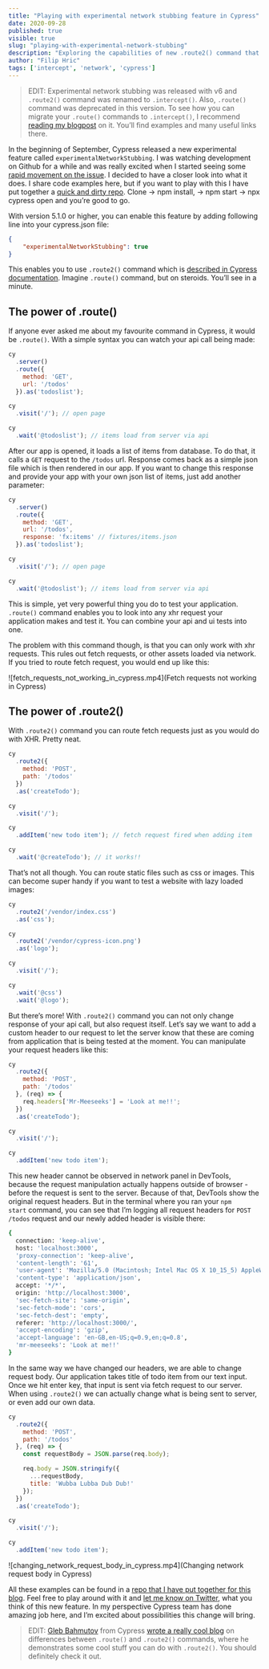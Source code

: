 ```yaml
---
title: "Playing with experimental network stubbing feature in Cypress"
date: 2020-09-28
published: true
visible: true
slug: "playing-with-experimental-network-stubbing"
description: "Exploring the capabilities of new .route2() command that was released with Cypress version 5.1.0"
author: "Filip Hric"
tags: ['intercept', 'network', 'cypress']
---
```

>EDIT: Experimental network stubbing was released with v6 and `.route2()` command was renamed to `.intercept()`. Also, `.route()` command was deprecated in this version. To see how you can migrate your `.route()` commands to `.intercept()`, I recommend [reading my blogpost](/migrating-route-to-intercept-in-cypress) on it. You’ll find examples and many useful links there.

In the beginning of September, Cypress released a new experimental feature called `experimentalNetworkStubbing`. I was watching development on Github for a while and was really excited when I started seeing some [rapid movement on the issue](https://github.com/cypress-io/cypress/issues/687). I decided to have a closer look into what it does. I share code examples here, but if you want to play with this I have put together a [quick and dirty repo](https://github.com/filiphric/route2-showcase). Clone → npm install, → npm start → npx cypress open and you’re good to go.

With version 5.1.0 or higher, you can enable this feature by adding following line into your cypress.json file:

```json
{
	"experimentalNetworkStubbing": true
}
```

This enables you to use `.route2()` command which is [described in Cypress documentation](https://docs.cypress.io/api/commands/intercept.html). Imagine  `.route()` command, but on steroids.  You’ll see in a minute.

## The power of .route()

If anyone ever asked me about my favourite command in Cypress, it would be `.route()`. With a simple syntax you can watch your api call being made:

```js
cy
  .server()
  .route({
    method: 'GET',
    url: '/todos'
  }).as('todoslist');

cy
  .visit('/'); // open page

cy
  .wait('@todoslist'); // items load from server via api
```

After our app is opened, it loads a list of items from database. To do that, it calls a `GET` request to the  `/todos` url. Response comes back as a simple json file which is then rendered in our app. If you want to change this response and provide your app with your own json list of items, just add another parameter:

```js {6}
cy
  .server()
  .route({
    method: 'GET',
    url: '/todos',
    response: 'fx:items' // fixtures/items.json
  }).as('todoslist');

cy
  .visit('/'); // open page

cy
  .wait('@todoslist'); // items load from server via api
```

This is simple, yet very powerful thing you do to test your application. `.route()` command enables you to look into any xhr request your application makes and test it. You can combine your api and ui tests into one.

The problem with this command though, is that you can only work with xhr requests. This rules out fetch requests, or other assets loaded via network. If you tried to route fetch request, you would end up like this:

![fetch_requests_not_working_in_cypress.mp4](Fetch requests not working in Cypress)

## The power of .route2()

With `.route2()` command you can route fetch requests just as you would do with XHR. Pretty neat.

```js {15}
cy
  .route2({
    method: 'POST',
    path: '/todos'
  })
  .as('createTodo');

cy
  .visit('/');

cy
  .addItem('new todo item'); // fetch request fired when adding item

cy
  .wait('@createTodo'); // it works!!
```

That’s not all though. You can route static files such as css or images. This can become super handy if you want to test a website with lazy loaded images:

```js {2, 6}
cy
  .route2('/vendor/index.css')
  .as('css');

cy
  .route2('/vendor/cypress-icon.png')
  .as('logo');

cy
  .visit('/');

cy
  .wait('@css')
  .wait('@logo');
```

But there’s more! With `.route2()` command you can not only change response of your api call, but also request itself. Let’s say we want to add a custom header to our request to let the server know that these are coming from application that is being tested at the moment. You can manipulate your request headers like this:

```js {6}
cy
  .route2({
    method: 'POST',
    path: '/todos'
  }, (req) => {
    req.headers['Mr-Meeseeks'] = 'Look at me!!';
  })
  .as('createTodo');

cy
  .visit('/');

cy
  .addItem('new todo item');
```

This new header cannot be observed in network panel in DevTools, because the request manipulation actually happens outside of browser - before the request is sent to the server. Because of that, DevTools show the original request headers. But in the terminal where you ran your `npm start` command, you can see that I’m logging all request headers for `POST /todos` request and our newly added header is visible there:

```bash {16}
{
  connection: 'keep-alive',
  host: 'localhost:3000',
  'proxy-connection': 'keep-alive',
  'content-length': '61',
  'user-agent': 'Mozilla/5.0 (Macintosh; Intel Mac OS X 10_15_5) AppleWebKit/537.36 (KHTML, like Gecko) Chrome/85.0.4183.121 Safari/537.36',
  'content-type': 'application/json',
  accept: '*/*',
  origin: 'http://localhost:3000',
  'sec-fetch-site': 'same-origin',
  'sec-fetch-mode': 'cors',
  'sec-fetch-dest': 'empty',
  referer: 'http://localhost:3000/',
  'accept-encoding': 'gzip',
  'accept-language': 'en-GB,en-US;q=0.9,en;q=0.8',
  'mr-meeseeks': 'Look at me!!'
}
```

In the same way we have changed our headers, we are able to change request body. Our application takes title of todo item from our text input. Once we hit enter key, that input is sent via fetch request to our server. When using `.route2()` we can actually change what is being sent to server, or even add our own data.

```js
cy
  .route2({
    method: 'POST',
    path: '/todos'
  }, (req) => {
    const requestBody = JSON.parse(req.body);

    req.body = JSON.stringify({
      ...requestBody,
      title: 'Wubba Lubba Dub Dub!'
    });
  })
  .as('createTodo');

cy
  .visit('/');

cy
  .addItem('new todo item');
```
![changing_network_request_body_in_cypress.mp4](Changing network request body in Cypress)

All these examples can be found in a [repo that I have put together for this blog](https://github.com/filiphric/route2-showcase). Feel free to play around with it and [let me know on Twitter](https://twitter.com/filip_hric/), what you think of this new feature. In my perspective Cypress team has done amazing job here, and I’m excited about possibilities this change will bring.

>EDIT: [Gleb Bahmutov](https://twitter.com/bahmutov) from Cypress [wrote a really cool blog](https://glebbahmutov.com/blog/cy-route-vs-route2/) on differences between `.route()` and `.route2()` commands, where he demonstrates some cool stuff you can do with `.route2()`. You should definitely check it out.
